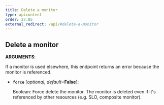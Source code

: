 ```yaml
---
title: Delete a monitor
type: apicontent
order: 27.05
external_redirect: /api/#delete-a-monitor
---
```


## Delete a monitor

**ARGUMENTS**:

If a monitor is used elsewhere, this endpoint returns an error because the monitor is referenced.

* **`force`** [*optional*, *default*=**False**]:

    Boolean: Force delete the monitor. The monitor is deleted even if it's referenced by other resources (e.g. SLO, composite monitor).
